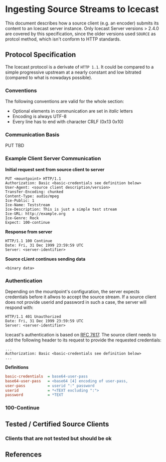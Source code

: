 # Ingesting Source Streams to Icecast

This document describes how a source client (e.g. an encoder) submits its 
content to an Icecast server instance. Only Icecast Server versions > 2.4.0 are 
covered by this specification, since the older versions used `SOURCE` as protcol
method, which isn't conform to HTTP standards.

## Protocol Specification

The Icecast protocol is a derivate of `HTTP 1.1`. It could be compared to a simple 
progressive upstream at a nearly constant and low bitrated (compared to what is 
nowadays possible).

### Conventions
The following conventions are valid for the whole section:
* Optional elements in communication are set in *italic* letters
* Encoding is always UTF-8
* Every line has to end with character CRLF (0x13 0x10)

### Communication Basis

PUT
TBD

### Example Client Server Communication 

**Initial request sent from source client to server**
```http
PUT <mountpoint> HTTP/1.1
Authorization: Basic <basic-credentials see definition below>
User-Agent: <source client description/version>
Transfer-Encoding: chunked
Content-Type: audio/mpeg
Ice-Public: 1
Ice-Name: Teststream
Ice-Description: This is just a simple test stream
Ice-URL: http://example.org
Ice-Genre: Rock
Expect: 100-continue
```
**Response from server**
```http
HTTP/1.1 100 Continue
Date: Fri, 31 Dec 1999 23:59:59 UTC
Server: <server-identifier>
```
**Source cLient continues sending data**
```http
<binary data>
```

### Authentication
Depending on the mountpoint's configuration, the server expects credentials 
before it allwos to accept the source stream. If a source client does not provide
userid and password in such a case, the server will respond with:

```http
HTTP/1.1 401 Unauthorized
Date: Fri, 31 Dec 1999 23:59:59 UTC
Server: <server-identifier>
```

Icecast's authentication is based on [RFC 7617][1]. The source client needs to 
add the following header to its request to provide the requested credentials:

```http
...
Authorization: Basic <basic-credentials see definition below>
...
```
**Definitions**
```ini
basic-credentials  = base64-user-pass
base64-user-pass   = <base64 [4] encoding of user-pass,
user-pass          = userid ":" password
userid             = *<TEXT excluding ":">
password           = *TEXT
```

### 100-Continue


## Tested / Certified Source Clients

### Clients that are not tested but should be ok

## References
[1]: https://tools.ietf.org/html/rfc7617

